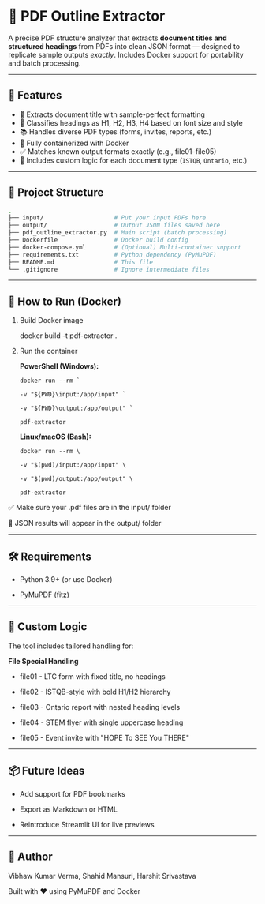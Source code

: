 # 📄 PDF Outline Extractor

A precise PDF structure analyzer that extracts **document titles and structured headings** from PDFs into clean JSON format — designed to replicate sample outputs *exactly*. Includes Docker support for portability and batch processing.

---

## 🚀 Features

- 🎯 Extracts document title with sample-perfect formatting  
- 🧠 Classifies headings as H1, H2, H3, H4 based on font size and style  
- 📚 Handles diverse PDF types (forms, invites, reports, etc.)  
- 🐳 Fully containerized with Docker  
- ✅ Matches known output formats exactly (e.g., file01–file05)  
- 🧪 Includes custom logic for each document type (`ISTQB`, `Ontario`, etc.)

---

## 📁 Project Structure

```bash
.
├── input/                    # Put your input PDFs here
├── output/                   # Output JSON files saved here
├── pdf_outline_extractor.py  # Main script (batch processing)
├── Dockerfile                # Docker build config
├── docker-compose.yml        # (Optional) Multi-container support
├── requirements.txt          # Python dependency (PyMuPDF)
├── README.md                 # This file
└── .gitignore                # Ignore intermediate files

```
---

## 🔧 How to Run (Docker)
1. Build Docker image
   
   docker build -t pdf-extractor .
   
3. Run the container
   
   **PowerShell (Windows):**
   
       docker run --rm `
   
       -v "${PWD}\input:/app/input" `
   
       -v "${PWD}\output:/app/output" `
   
       pdf-extractor

   **Linux/macOS (Bash):**
   
       docker run --rm \
   
       -v "$(pwd)/input:/app/input" \
   
       -v "$(pwd)/output:/app/output" \
   
       pdf-extractor
   
✅ Make sure your .pdf files are in the input/ folder

📝 JSON results will appear in the output/ folder

---

## 🛠 Requirements
- Python 3.9+ (or use Docker)

- PyMuPDF (fitz)

---

## 🧩 Custom Logic
The tool includes tailored handling for:

   **File	Special Handling**

- file01	- LTC form with fixed title, no headings

- file02	- ISTQB-style with bold H1/H2 hierarchy

- file03	- Ontario report with nested heading levels

- file04	- STEM flyer with single uppercase heading

- file05	- Event invite with "HOPE To SEE You THERE"

---

## 📦 Future Ideas
- Add support for PDF bookmarks

- Export as Markdown or HTML

- Reintroduce Streamlit UI for live previews

---

## 👤 Author
Vibhaw Kumar Verma, Shahid Mansuri, Harshit Srivastava

Built with ❤️ using PyMuPDF and Docker
